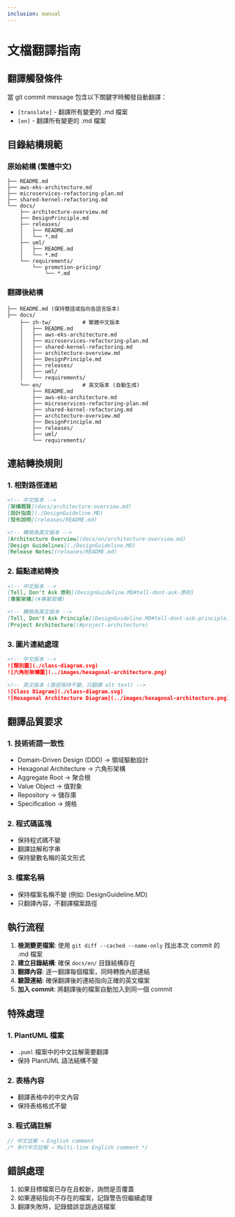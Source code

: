 ```yaml
---
inclusion: manual
---
```


# 文檔翻譯指南

## 翻譯觸發條件

當 git commit message 包含以下關鍵字時觸發自動翻譯：

- `[translate]` - 翻譯所有變更的 .md 檔案
- `[en]` - 翻譯所有變更的 .md 檔案

## 目錄結構規範

### 原始結構 (繁體中文)

```
├── README.md
├── aws-eks-architecture.md
├── microservices-refactoring-plan.md
├── shared-kernel-refactoring.md
└── docs/
    ├── architecture-overview.md
    ├── DesignPrinciple.md
    ├── releases/
    │   ├── README.md
    │   └── *.md
    ├── uml/
    │   ├── README.md
    │   └── *.md
    └── requirements/
        └── promotion-pricing/
            └── *.md
```

### 翻譯後結構

```
├── README.md (保持雙語或指向各語言版本)
├── docs/
    ├── zh-tw/          # 繁體中文版本
    │   ├── README.md
    │   ├── aws-eks-architecture.md
    │   ├── microservices-refactoring-plan.md
    │   ├── shared-kernel-refactoring.md
    │   ├── architecture-overview.md
    │   ├── DesignPrinciple.md
    │   ├── releases/
    │   ├── uml/
    │   └── requirements/
    └── en/             # 英文版本 (自動生成)
        ├── README.md
        ├── aws-eks-architecture.md
        ├── microservices-refactoring-plan.md
        ├── shared-kernel-refactoring.md
        ├── architecture-overview.md
        ├── DesignPrinciple.md
        ├── releases/
        ├── uml/
        └── requirements/
```

## 連結轉換規則

### 1. 相對路徑連結

```markdown
<!-- 中文版本 -->
[架構概覽](docs/architecture-overview.md)
[設計指南](./DesignGuideline.MD)
[發布說明](releases/README.md)

<!-- 轉換為英文版本 -->
[Architecture Overview](docs/en/architecture-overview.md)
[Design Guidelines](./DesignGuideline.MD)
[Release Notes](releases/README.md)
```

### 2. 錨點連結轉換

```markdown
<!-- 中文版本 -->
[Tell, Don't Ask 原則](DesignGuideline.MD#tell-dont-ask-原則)
[專案架構](#專案架構)

<!-- 轉換為英文版本 -->
[Tell, Don't Ask Principle](DesignGuideline.MD#tell-dont-ask-principle)
[Project Architecture](#project-architecture)
```

### 3. 圖片連結處理

```markdown
<!-- 中文版本 -->
![類別圖](./class-diagram.svg)
![六角形架構圖](../images/hexagonal-architecture.png)

<!-- 英文版本 (路徑保持不變，只翻譯 alt text) -->
![Class Diagram](./class-diagram.svg)
![Hexagonal Architecture Diagram](../images/hexagonal-architecture.png)
```

## 翻譯品質要求

### 1. 技術術語一致性

- Domain-Driven Design (DDD) → 領域驅動設計
- Hexagonal Architecture → 六角形架構
- Aggregate Root → 聚合根
- Value Object → 值對象
- Repository → 儲存庫
- Specification → 規格

### 2. 程式碼區塊

- 保持程式碼不變
- 翻譯註解和字串
- 保持變數名稱的英文形式

### 3. 檔案名稱

- 保持檔案名稱不變 (例如: DesignGuideline.MD)
- 只翻譯內容，不翻譯檔案路徑

## 執行流程

1. **檢測變更檔案**: 使用 `git diff --cached --name-only` 找出本次 commit 的 .md 檔案
2. **建立目錄結構**: 確保 `docs/en/` 目錄結構存在
3. **翻譯內容**: 逐一翻譯每個檔案，同時轉換內部連結
4. **驗證連結**: 確保翻譯後的連結指向正確的英文檔案
5. **加入 commit**: 將翻譯後的檔案自動加入到同一個 commit

## 特殊處理

### 1. PlantUML 檔案

- `.puml` 檔案中的中文註解需要翻譯
- 保持 PlantUML 語法結構不變

### 2. 表格內容

- 翻譯表格中的中文內容
- 保持表格格式不變

### 3. 程式碼註解

```java
// 中文註解 → English comment
/* 多行中文註解 → Multi-line English comment */
```

## 錯誤處理

1. 如果目標檔案已存在且較新，詢問是否覆蓋
2. 如果連結指向不存在的檔案，記錄警告但繼續處理
3. 翻譯失敗時，記錄錯誤並跳過該檔案
